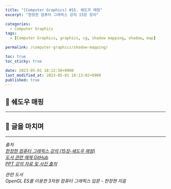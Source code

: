 ```yaml
---
title: "[Computer Graphics] #15. 쉐도우 매핑"
excerpt: "한정현 컴퓨터 그래픽스 강의 15장 정리"

categories:
  - Computer Graphics
tags:
  - [Computer Graphics, graphics, cg, shadow mapping, shadow, map]

permalink: /computer-graphics/shadow-mapping/

toc: true
toc_sticky: true

date: 2023-05-01 18:12:58+0900
last_modified_at: 2023-05-01 18:13:02+0900
published: true
---
```


## 👻 쉐도우 매핑


***

## 👻 글을 마치며

***

_출처_   
_[한정현 컴퓨터 그래픽스 강의 (15장-쉐도우 매핑)](https://youtu.be/kCuEtQh91U8)_   
_[도서 관련 예제 GitHub](https://github.com/medialab-ku/openGLESbook)_   
_[PPT 강의 자료 및 사진 출처](https://media.korea.ac.kr/books/)_

_관련 도서_   
_OpenGL ES를 이용한 3차원 컴퓨터 그래픽스 입문 - 한정현 지음_   